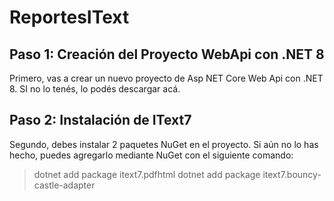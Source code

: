# ReportesIText

## Paso 1: Creación del Proyecto WebApi con .NET 8
Primero, vas a crear un nuevo proyecto de Asp NET Core Web Api con .NET 8. SI no lo tenés, lo podés descargar acá.

## Paso 2: Instalación de IText7
Segundo, debes instalar 2 paquetes NuGet en el proyecto. Si aún no lo has hecho, puedes agregarlo mediante NuGet con el siguiente comando:

> dotnet add package itext7.pdfhtml
> dotnet add package itext7.bouncy-castle-adapter